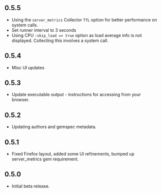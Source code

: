 ## 0.5.5

* Using the `server_metrics` Collector `TTL` option for better performance on system calls.
* Set runner interval to 3 seconds
* Using CPU `:skip_load => true` option as load average info is not displayed. Collecting this involves a system call.

## 0.5.4

* Misc UI updates

## 0.5.3

* Update executable output - instructions for accessing from your browser.

## 0.5.2

* Updating authors and gemspec metadata.

## 0.5.1

* Fixed Firefox layout, added some UI refinements, bumped up server_metrics gem requirement.

## 0.5.0

* Initial beta release.
